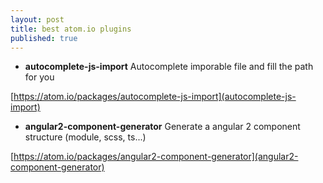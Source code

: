```yaml
---
layout: post
title: best atom.io plugins
published: true
---
```


* **autocomplete-js-import** Autocomplete imporable file and fill the path for you

[https://atom.io/packages/autocomplete-js-import](autocomplete-js-import)


* **angular2-component-generator** Generate a angular 2 component structure (module, scss, ts...)

[https://atom.io/packages/angular2-component-generator](angular2-component-generator)
